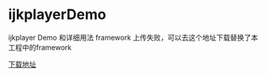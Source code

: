 # ijkplayerDemo
ijkplayer Demo 和详细用法
framework 上传失败，可以去这个地址下载替换了本工程中的framework


[下载地址](https://pan.baidu.com/s/1mhXdzRi)
